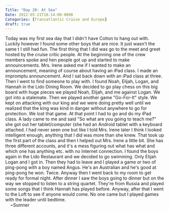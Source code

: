 ```yaml
---
Title: "Day 20: At Sea"
Date: 2012-05-21T18:14:00-0600
Categories: [Transatlantic Cruise and Europe]
draft: true
---
```


Today was my first sea day that I didn't have Colton to hang out with.
Luckily however I found some other boys that are nice. It just wasn't
the same t I still had fun. The first thing that I did was go to the
meet and greet hosted by the cruise critic people. At the beginning one
of the crew members spoke and hen people got up and started to make
announcements. Mrs. Irene asked me if I wanted to make an announcement,
meaning of course about having an iPad class. I made an impromptu
announcement. And I sat back down with an iPad class at three. Then I
went to find someone to play with. I found Noah, Elijah, Logan, and
Hannah in the Lido Dining Room. We decided to go play chess on this big
board with huge pieces we played Noah, Elijah, and me against Logan. We
got into a stalemate. Then we played another game "Go-For-It" style. We
kept on attacking with our king and we were doing pretty well until we
realized that the king was kind in danger without anywhere to go for
protection. We lost that game. At that point I had to go and do my iPad
class. A lady came to me and said "So what are you going to teach me?"
she got out her tablet/computer (she had an Android tablet with a
keyboard attached. I had never seen one but like I told Mrs. Irene later
I think I looked intelligent enough, anything that I did was more than
she knew. That took up the first part of the class and then I helped out
Mrs. Irene a little bit. She has three different accounts, and it's a
mess figuring out what has what and which one has anything etc. with no
Internet connection. I found the boys again in the Lido Restaurant and
we decided to go swimming. Only Elijah Logan and I got in. Then they had
to leave and I played a game or two of ping-pong with a boy named Angus.
He's an Australian and he's good at ping-pong he won. Twice. Anyway then
I went back to my room to get ready for formal night. After dinner I saw
the boys going to dinner but on the way we stopped to listen to a string
quartet. They're from Russia and played some songs that I think Hannah
has played before. Anyway, after that I went to the Loft to see if
anyone would come. No one came but I played games with the leader until
bedtime.  
    \~Sumner
